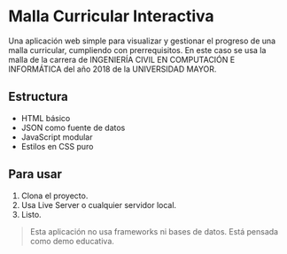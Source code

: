 # Malla Curricular Interactiva

Una aplicación web simple para visualizar y gestionar el progreso de una malla curricular, cumpliendo con prerrequisitos. En este caso se usa la malla de la carrera de INGENIERÍA CIVIL EN COMPUTACIÓN E INFORMÁTICA del año 2018 de la UNIVERSIDAD MAYOR.

## Estructura

- HTML básico
- JSON como fuente de datos
- JavaScript modular
- Estilos en CSS puro

## Para usar

1. Clona el proyecto.
2. Usa Live Server o cualquier servidor local.
3. Listo.

> Esta aplicación no usa frameworks ni bases de datos. Está pensada como demo educativa.
